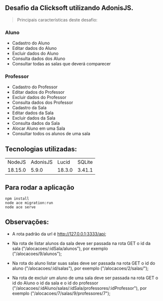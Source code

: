 ## Desafio da Clicksoft utilizando AdonisJS.

> Principais características deste desafio:

### Aluno
+ Cadastro do Aluno
+ Editar dados do Aluno
+ Excluir dados do Aluno
+ Consulta dados dos Aluno
+ Consultar todas as salas que deverá comparecer

### Professor
+ Cadastro do Professor
+ Editar dados do Professor
+ Excluir dados do Professor
+ Consulta dados dos Professor
+ Cadastro da Sala
+ Editar dados da Sala
+ Excluir dados da Sala
+ Consulta dados da Sala
+ Alocar Aluno em uma Sala
+ Consultar todos os alunos de uma sala 

## Tecnologias utilizadas:

<table>
  <tr>
    <td>NodeJS</td>
    <td>AdonisJS</td>
    <td>Lucid</td>
    <td>SQLite</td>
  </tr>
  <tr>
    <td>18.15.0</td>
    <td>5.9.0</td>
    <td>18.3.0</td>
    <td>3.41.1</td>
  </tr>
</table>



## Para rodar a aplicação

```
npm install
node ace migration:run
node ace serve 
```

## Observações:
- A rota padrão da url é http://127.0.0.1:3333/api;

- Na rota de listar alunos da sala deve ser passada na rota GET o id da sala ("/alocacoes/:idSala/alunos"), por exemplo ("/alocacoes/9/alunos");

- Na rota do aluno listar suas salas deve ser passada na rota GET o id do aluno ("/alocacoes/:id/salas"), por exemplo ("/alocacoes/2/salas/");

- Na rota de excluir um aluno de uma sala deve ser passada na rota GET o id do Aluno o id da sala e o id do professor ("/alocacoes/:idAluno/salas/:idSala/professores/:idProfessor"), por exemplo ("/alocacoes/7/salas/9/professores/7");

